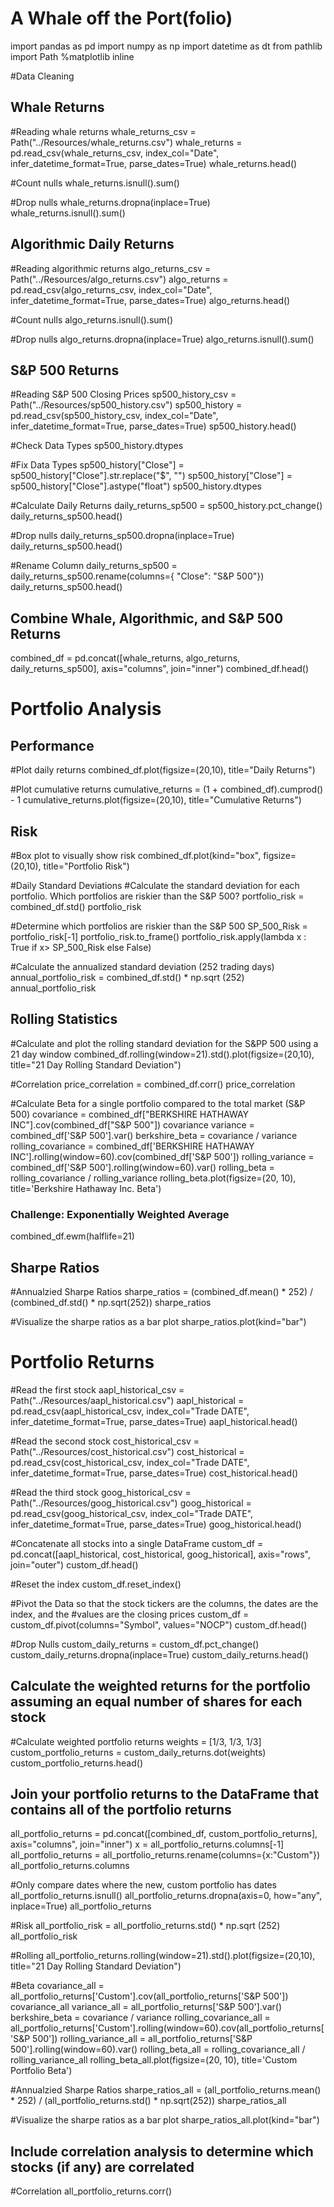  #  A Whale off the Port(folio)

import pandas as pd
import numpy as np
import datetime as dt
from pathlib import Path
%matplotlib inline

#Data Cleaning

## Whale Returns

#Reading whale returns
whale_returns_csv = Path("../Resources/whale_returns.csv")
whale_returns = pd.read_csv(whale_returns_csv, index_col="Date", infer_datetime_format=True, parse_dates=True)
whale_returns.head()

#Count nulls
whale_returns.isnull().sum()

#Drop nulls
whale_returns.dropna(inplace=True)
whale_returns.isnull().sum()

## Algorithmic Daily Returns

#Reading algorithmic returns
algo_returns_csv = Path("../Resources/algo_returns.csv")
algo_returns = pd.read_csv(algo_returns_csv, index_col="Date", infer_datetime_format=True, parse_dates=True)
algo_returns.head()

#Count nulls
algo_returns.isnull().sum()

#Drop nulls
algo_returns.dropna(inplace=True)
algo_returns.isnull().sum()

## S&P 500 Returns

#Reading S&P 500 Closing Prices
sp500_history_csv = Path("../Resources/sp500_history.csv")
sp500_history = pd.read_csv(sp500_history_csv, index_col="Date", infer_datetime_format=True, parse_dates=True)
sp500_history.head()

#Check Data Types
sp500_history.dtypes

#Fix Data Types
sp500_history["Close"] = sp500_history["Close"].str.replace("$", "")
sp500_history["Close"] = sp500_history["Close"].astype("float")
sp500_history.dtypes

#Calculate Daily Returns
daily_returns_sp500 = sp500_history.pct_change()
daily_returns_sp500.head()

#Drop nulls
daily_returns_sp500.dropna(inplace=True)
daily_returns_sp500.head()

#Rename Column
daily_returns_sp500 = daily_returns_sp500.rename(columns={
    "Close": "S&P 500"})
daily_returns_sp500.head()

## Combine Whale, Algorithmic, and S&P 500 Returns

combined_df = pd.concat([whale_returns, algo_returns, daily_returns_sp500], axis="columns", join="inner")
combined_df.head()

# Portfolio Analysis

## Performance

#Plot daily returns
combined_df.plot(figsize=(20,10), title="Daily Returns")

#Plot cumulative returns
cumulative_returns = (1 + combined_df).cumprod() - 1
cumulative_returns.plot(figsize=(20,10), title="Cumulative Returns")

## Risk

#Box plot to visually show risk
combined_df.plot(kind="box", figsize=(20,10), title="Portfolio Risk")

#Daily Standard Deviations
#Calculate the standard deviation for each portfolio. Which portfolios are riskier than the S&P 500?
portfolio_risk = combined_df.std()
portfolio_risk

#Determine which portfolios are riskier than the S&P 500
SP_500_Risk = portfolio_risk[-1]
portfolio_risk.to_frame()
portfolio_risk.apply(lambda x : True if x> SP_500_Risk else False)

#Calculate the annualized standard deviation (252 trading days)
annual_portfolio_risk = combined_df.std() * np.sqrt (252)
annual_portfolio_risk

## Rolling Statistics

#Calculate and plot the rolling standard deviation for the S&PP 500 using a 21 day window
combined_df.rolling(window=21).std().plot(figsize=(20,10), title="21 Day Rolling Standard Deviation")

#Correlation
price_correlation = combined_df.corr()
price_correlation

#Calculate Beta for a single portfolio compared to the total market (S&P 500)
covariance = combined_df["BERKSHIRE HATHAWAY INC"].cov(combined_df["S&P 500"])
covariance
variance = combined_df['S&P 500'].var()
berkshire_beta = covariance / variance
rolling_covariance = combined_df['BERKSHIRE HATHAWAY INC'].rolling(window=60).cov(combined_df['S&P 500'])
rolling_variance = combined_df['S&P 500'].rolling(window=60).var()
rolling_beta = rolling_covariance / rolling_variance
rolling_beta.plot(figsize=(20, 10), title='Berkshire Hathaway Inc. Beta')

### Challenge: Exponentially Weighted Average 

combined_df.ewm(halflife=21)

## Sharpe Ratios

#Annualzied Sharpe Ratios
sharpe_ratios = (combined_df.mean() * 252) / (combined_df.std() * np.sqrt(252))
sharpe_ratios

#Visualize the sharpe ratios as a bar plot
sharpe_ratios.plot(kind="bar")

# Portfolio Returns

#Read the first stock
aapl_historical_csv = Path("../Resources/aapl_historical.csv")
aapl_historical = pd.read_csv(aapl_historical_csv, index_col="Trade DATE", infer_datetime_format=True, parse_dates=True)
aapl_historical.head()

#Read the second stock
cost_historical_csv = Path("../Resources/cost_historical.csv")
cost_historical = pd.read_csv(cost_historical_csv, index_col="Trade DATE", infer_datetime_format=True, parse_dates=True)
cost_historical.head()

#Read the third stock
goog_historical_csv = Path("../Resources/goog_historical.csv")
goog_historical = pd.read_csv(goog_historical_csv, index_col="Trade DATE", infer_datetime_format=True, parse_dates=True)
goog_historical.head()

#Concatenate all stocks into a single DataFrame
custom_df = pd.concat([aapl_historical, cost_historical, goog_historical], axis="rows", join="outer")
custom_df.head()

#Reset the index
custom_df.reset_index()

#Pivot the Data so that the stock tickers are the columns, the dates are the index, and the 
#values are the closing prices
custom_df = custom_df.pivot(columns="Symbol", values="NOCP")
custom_df.head()

#Drop Nulls
custom_daily_returns = custom_df.pct_change()
custom_daily_returns.dropna(inplace=True)
custom_daily_returns.head()

## Calculate the weighted returns for the portfolio assuming an equal number of shares for each stock

#Calculate weighted portfolio returns
weights = [1/3, 1/3, 1/3]
custom_portfolio_returns = custom_daily_returns.dot(weights)
custom_portfolio_returns.head()

## Join your portfolio returns to the DataFrame that contains all of the portfolio returns

all_portfolio_returns = pd.concat([combined_df, custom_portfolio_returns], axis="columns", join="inner")
x = all_portfolio_returns.columns[-1]
all_portfolio_returns = all_portfolio_returns.rename(columns={x:"Custom"})
all_portfolio_returns.columns

#Only compare dates where the new, custom portfolio has dates
all_portfolio_returns.isnull()
all_portfolio_returns.dropna(axis=0, how="any", inplace=True)
all_portfolio_returns

#Risk
all_portfolio_risk = all_portfolio_returns.std() * np.sqrt (252)
all_portfolio_risk

#Rolling
all_portfolio_returns.rolling(window=21).std().plot(figsize=(20,10), title="21 Day Rolling Standard Deviation")

#Beta
covariance_all = all_portfolio_returns['Custom'].cov(all_portfolio_returns['S&P 500'])
covariance_all
variance_all = all_portfolio_returns['S&P 500'].var()
berkshire_beta = covariance / variance
rolling_covariance_all = all_portfolio_returns['Custom'].rolling(window=60).cov(all_portfolio_returns['S&P 500'])
rolling_variance_all = all_portfolio_returns['S&P 500'].rolling(window=60).var()
rolling_beta_all = rolling_covariance_all / rolling_variance_all
rolling_beta_all.plot(figsize=(20, 10), title='Custom Portfolio Beta')

#Annualzied Sharpe Ratios
sharpe_ratios_all = (all_portfolio_returns.mean() * 252) / (all_portfolio_returns.std() * np.sqrt(252))
sharpe_ratios_all

#Visualize the sharpe ratios as a bar plot
sharpe_ratios_all.plot(kind="bar")

## Include correlation analysis to determine which stocks (if any) are correlated
#Correlation
all_portfolio_returns.corr()